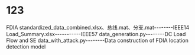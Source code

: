 # 123
FDIA
standardized_data_combined.xlsx、总线.mat、分支.mat--------IEEE14
Load_Summary.xlsx-----------IEEE57
data_generation.py--------DC Load Flow and SE
data_with_attack.py--------Data construction of FDIA location detection model

